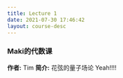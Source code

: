 ```yaml
---
title: Lecture 1
date: 2021-07-30 17:46:42
layout: course-desc
---
```


### Maki的代数课
**作者:** Tim
**简介:** 花弦的量子场论 Yeah!!!!
